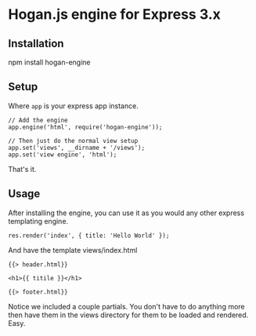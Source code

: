 # Hogan.js engine for Express 3.x

## Installation

  npm install hogan-engine

## Setup

Where `app` is your express app instance.

    // Add the engine
    app.engine('html', require('hogan-engine'));

    // Then just do the normal view setup
    app.set('views', __dirname + '/views');
    app.set('view engine', 'html');

That's it.

## Usage

After installing the engine, you can use it as you would any other express
templating engine.

    res.render('index', { title: 'Hello World' });


And have the template views/index.html

    {{> header.html}}

    <h1>{{ titile }}</h1>

    {{> footer.html}}

Notice we included a couple partials. You don't have to do anything more then
have them in the views directory for them to be loaded and rendered. Easy.